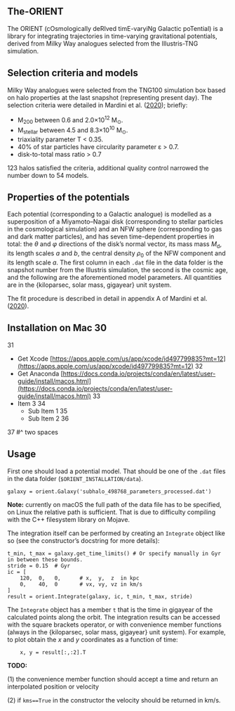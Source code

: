 The-ORIENT
----------
The ORIENT (cOsmologically deRIved timE-varyiNg Galactic poTential) is a library for integrating trajectories in time-varying gravitational potentials, derived from Milky Way analogues selected from the Illustris-TNG simulation.


Selection criteria and models
-----------------------------

Milky Way analogues were selected from the TNG100 simulation box based on halo properties at the last snapshot (representing present day). The selection criteria were detailed in Mardini et al. ([2020](https://ui.adsabs.harvard.edu/abs/2020ApJ...903...88M/abstract)); briefly:

* M<sub>200</sub> between 0.6 and 2.0×10<sup>12</sup> M<sub>⊙</sub>.
* M<sub>stellar</sub> between 4.5 and 8.3×10<sup>10</sup> M<sub>⊙</sub>.
* triaxiality parameter T < 0.35.
* 40% of star particles have circularity parameter ε > 0.7.
* disk-to-total mass ratio > 0.7

123 halos satisfied the criteria, additional quality control narrowed the number down to 54 models.


Properties of the potentials
----------------------------

Each potential (corresponding to a Galactic analogue) is modelled as a superposition of a Miyamoto–Nagai disk (corresponding to stellar particles in the cosmological simulation) and an NFW sphere (corresponding to gas and dark matter particles), and has seven time-dependent properties in total: the _θ_ and _φ_ directions of the disk’s normal vector, its mass mass _M_<sub>d</sub>, its length scales _a_ and _b_, the central density _ρ_<sub>0</sub> of the NFW component and its length scale _a_. The first column in each `.dat` file in the data folder is the snapshot number from the Illustris simulation, the second is the cosmic age, and the following are the aforementioned model parameters. All quantities are in the {kiloparsec, solar mass, gigayear} unit system.

The fit procedure is described in detail in appendix A of Mardini et al. ([2020](https://ui.adsabs.harvard.edu/abs/2020ApJ...903...88M/abstract)).

Installation on Mac
30
-------------------
31
- Get Xcode [https://apps.apple.com/us/app/xcode/id497799835?mt=12](https://apps.apple.com/us/app/xcode/id497799835?mt=12)
32
- Get Anaconda [https://docs.conda.io/projects/conda/en/latest/user-guide/install/macos.html](https://docs.conda.io/projects/conda/en/latest/user-guide/install/macos.html)
33
- Item 3
34
  - Sub Item 1
35
  - Sub Item 2
36
   
37
#^ two spaces



Usage
-----

First one should load a potential model. That should be one of the `.dat` files in the data folder (`$ORIENT_INSTALLATION/data`).


    galaxy = orient.Galaxy('subhalo_498768_parameters_processed.dat')


**Note:** currently on macOS the full path of the data file has to be specified, on Linux the relative path is sufficient. That is due to difficulty compiling with the C++ filesystem library on Mojave.

The integration itself can be performed by creating an `Integrate` object like so (see the constructor’s docstring for more details):

    t_min, t_max = galaxy.get_time_limits() # Or specify manually in Gyr in between these bounds.
    stride = 0.15  # Gyr
    ic = [
        120,  0,   0,      # x,  y,  z  in kpc
        0,    40,  0       # vx, vy, vz in km/s
    ]
    result = orient.Integrate(galaxy, ic, t_min, t_max, stride)

The `Integrate` object has a member `t` that is the time in gigayear of the calculated points along the orbit. The integration results can be accessed with the square brackets operator, or with convenience member functions (always in the {kiloparsec, solar mass, gigayear} unit system). For example, to plot obtain the *x* and *y* coordinates as a function of time:

        x, y = result[:,:2].T

**TODO:** 

(1) the convenience member function should accept a time and return an interpolated position or velocity 

(2) if `kms==True` in the constructor the velocity should be returned in km/s.

